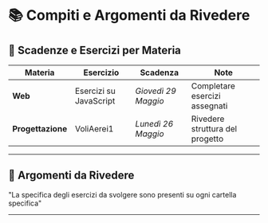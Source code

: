 # 📚 Compiti e Argomenti da Rivedere

## 📅 Scadenze e Esercizi per Materia

| Materia        | Esercizio                          | Scadenza            | Note                         |
|----------------|------------------------------------|----------------------|------------------------------|
| **Web**        | Esercizi su JavaScript             | *Giovedì 29 Maggio*  | Completare esercizi assegnati |
| **Progettazione** | VoliAerei1                        | *Lunedì 26 Maggio*   | Rivedere struttura del progetto |

---

## 🔁 Argomenti da Rivedere

"La specifica degli esercizi da svolgere sono presenti su ogni cartella specifica"

---

  


